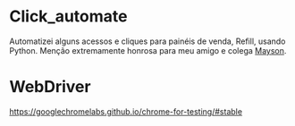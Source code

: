 # Click_automate
Automatizei alguns acessos e cliques para painéis de venda, Refill, usando Python. 
Menção extremamente honrosa para meu amigo e colega [Mayson](https://github.com/MaysonLedur).

# WebDriver
https://googlechromelabs.github.io/chrome-for-testing/#stable

